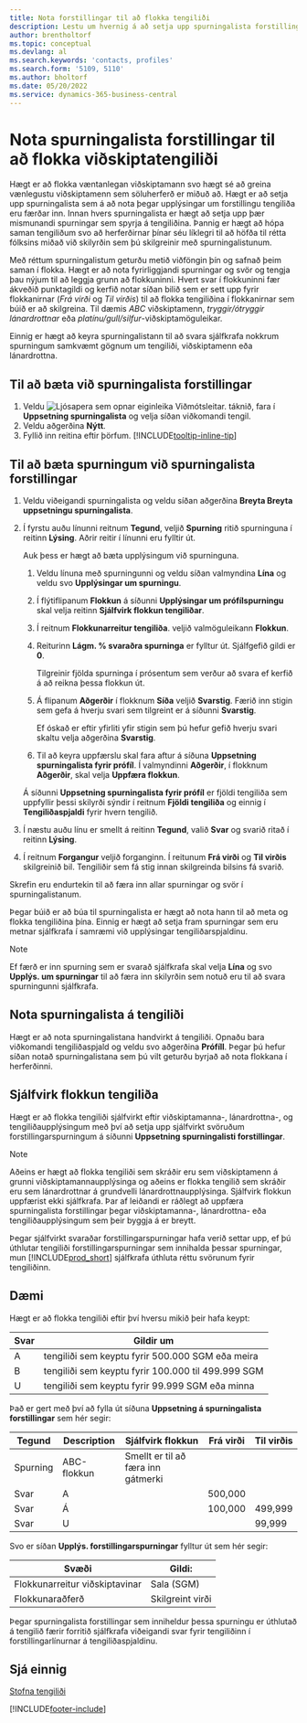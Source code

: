 ```yaml
---
title: Nota forstillingar til að flokka tengiliði
description: Lestu um hvernig á að setja upp spurningalista forstillingar til að auðvelda flokkun á notandasíðum viðskiptatengiliða.
author: brentholtorf
ms.topic: conceptual
ms.devlang: al
ms.search.keywords: 'contacts, profiles'
ms.search.form: '5109, 5110'
ms.author: bholtorf
ms.date: 05/20/2022
ms.service: dynamics-365-business-central
---
```


# Nota spurningalista forstillingar til að flokka viðskiptatengiliði

Hægt er að flokka væntanlegan viðskiptamann svo hægt sé að greina vænlegustu viðskiptamenn sem söluherferð er miðuð að. Hægt er að setja upp spurningalista sem á að nota þegar upplýsingar um forstillingu tengiliða eru færðar inn. Innan hvers spurningalista er hægt að setja upp þær mismunandi spurningar sem spyrja á tengiliðina. Þannig er hægt að hópa saman tengiliðum svo að herferðirnar þínar séu líklegri til að höfða til rétta fólksins miðað við skilyrðin sem þú skilgreinir með spurningalistunum.  

Með réttum spurningalistum geturðu metið viðföngin þín og safnað þeim saman í flokka. Hægt er að nota fyrirliggjandi spurningar og svör og tengja þau nýjum til að leggja grunn að flokkuninni. Hvert svar í flokkuninni fær ákveðið punktagildi og kerfið notar síðan bilið sem er sett upp fyrir flokkanirnar (*Frá virði* og *Til virðis*) til að flokka tengiliðina í flokkanirnar sem búið er að skilgreina. Til dæmis *ABC* viðskiptamenn, *tryggir/ótryggir lánardrottnar* eða *platínu/gull/silfur*-viðskiptamöguleikar.  

Einnig er hægt að keyra spurningalistann til að svara sjálfkrafa nokkrum spurningum samkvæmt gögnum um tengiliði, viðskiptamenn eða lánardrottna.  

## Til að bæta við spurningalista forstillingar

1. Veldu ![Ljósapera sem opnar eiginleika Viðmótsleitar.](media/ui-search/search_small.png "Segðu mér hvað þú vilt gera") táknið, fara í **Uppsetning spurningalista** og velja síðan viðkomandi tengil.  
2. Veldu aðgerðina **Nýtt**.  
3. Fyllið inn reitina eftir þörfum. [!INCLUDE[tooltip-inline-tip](includes/tooltip-inline-tip_md.md)]  

## Til að bæta spurningum við spurningalista forstillingar

1. Veldu viðeigandi spurningalista og veldu síðan aðgerðina **Breyta Breyta uppsetningu spurningalista**.  
2. Í fyrstu auðu línunni reitnum **Tegund**, veljið **Spurning** ritið spurninguna í reitinn **Lýsing**. Aðrir reitir í línunni eru fylltir út.  

    Auk þess er hægt að bæta upplýsingum við spurninguna.

    1. Veldu línuna með spurningunni og veldu síðan valmyndina **Lína** og veldu svo **Upplýsingar um spurningu**.  

    2. Í flýtiflipanum **Flokkun** á síðunni **Upplýsingar um prófílspurningu** skal velja reitinn **Sjálfvirk flokkun tengiliðar**.  

    3. Í reitnum **Flokkunarreitur tengiliða**. veljið valmöguleikann **Flokkun**.  

    4. Reiturinn **Lágm. % svaraðra spurninga** er fylltur út. Sjálfgefið gildi er **0**.  

        Tilgreinir fjölda spurninga í prósentum sem verður að svara ef kerfið á að reikna þessa flokkun út.

    5. Á flipanum **Aðgerðir** í flokknum **Síða** veljið **Svarstig**. Færið inn stigin sem gefa á hverju svari sem tilgreint er á síðunni **Svarstig**.

        Ef óskað er eftir yfirliti yfir stigin sem þú hefur gefið hverju svari skaltu velja aðgerðina **Svarstig**.

    6. Til að keyra uppfærslu skal fara aftur á síðuna **Uppsetning spurningalista fyrir prófíl**. Í valmyndinni **Aðgerðir**, í flokknum **Aðgerðir**, skal velja **Uppfæra flokkun**.

    Á síðunni **Uppsetning spurningalista fyrir prófíl** er fjöldi tengiliða sem uppfyllir þessi skilyrði sýndir í reitnum **Fjöldi tengiliða** og einnig í **Tengiliðaspjaldi** fyrir hvern tengilið.

3. Í næstu auðu línu er smellt á reitinn **Tegund**, valið **Svar** og svarið ritað í reitinn **Lýsing**.  
4. Í reitnum **Forgangur** veljið forganginn. Í reitunum **Frá virði** og **Til virðis** skilgreinið bil. Tengiliðir sem fá stig innan skilgreinda bilsins fá svarið.  

Skrefin eru endurtekin til að færa inn allar spurningar og svör í spurningalistanum.

Þegar búið er að búa til spurningalista er hægt að nota hann til að meta og flokka tengiliðina þína. Einnig er hægt að setja fram spurningar sem eru metnar sjálfkrafa í samræmi við upplýsingar tengiliðarspjaldinu.  

> [!NOTE]
> Ef færð er inn spurning sem er svarað sjálfkrafa skal velja **Lína** og svo **Upplýs. um spurningar** til að færa inn skilyrðin sem notuð eru til að svara spurningunni sjálfkrafa.

## Nota spurningalista á tengiliði

Hægt er að nota spurningalistana handvirkt á tengiliði. Opnaðu bara viðkomandi tengiliðaspjald og veldu svo aðgerðina **Prófíll**. Þegar þú hefur síðan notað spurningalistana sem þú vilt geturðu byrjað að nota flokkana í herferðinni.  

## Sjálfvirk flokkun tengiliða

Hægt er að flokka tengiliði sjálfvirkt eftir viðskiptamanna-, lánardrottna-, og tengiliðaupplýsingum með því að setja upp sjálfvirkt svöruðum forstillingarspurningum á síðunni **Uppsetning spurningalisti forstillingar**.  

> [!NOTE]
> Aðeins er hægt að flokka tengiliði sem skráðir eru sem viðskiptamenn á grunni viðskiptamannaupplýsinga og aðeins er flokka tengilið sem skráðir eru sem lánardrottnar á grundvelli lánardrottnaupplýsinga. Sjálfvirk flokkun uppfærist ekki sjálfkrafa. Þar af leiðandi er ráðlegt að uppfæra spurningalista forstillingar þegar viðskiptamanna-, lánardrottna- eða tengiliðaupplýsingum sem þeir byggja á er breytt.  

Þegar sjálfvirkt svaraðar forstillingarspurningar hafa verið settar upp, ef þú úthlutar tengiliði forstillingarspurningar sem innihalda þessar spurningar, mun [!INCLUDE[prod_short](includes/prod_short.md)] sjálfkrafa úthluta réttu svörunum fyrir tengiliðinn.  

## Dæmi

Hægt er að flokka tengiliði eftir því hversu mikið þeir hafa keypt:

|Svar|Gildir um|
|--- |--- |
|A|tengiliði sem keyptu fyrir 500.000 SGM eða meira|
|B|tengiliði sem keyptu fyrir 100.000 til 499.999 SGM|
|U|tengiliði sem keyptu fyrir 99.999 SGM eða minna|

Það er gert með því að fylla út síðuna **Uppsetning á spurningalista forstillingar** sem hér segir:

| Tegund     | Description        | Sjálfvirk flokkun     | Frá virði | Til virðis |
|----------|--------------------|------------------------------|------------|----------|
| Spurning | ABC-flokkun | Smellt er til að færa inn gátmerki |            |          |
| Svar   | A                  |                              | 500,000    |          |
| Svar   | Á                  |                              | 100,000    | 499,999  |
| Svar   | U                  |                              |            | 99,999   |

Svo er síðan **Upplýs. forstillingarspurningar** fylltur út sem hér segir:

| Svæði                         | Gildi:         |
|-------------------------------|---------------|
| Flokkunarreitur viðskiptavinar | Sala (SGM)   |
| Flokkunaraðferð         | Skilgreint virði |

Þegar spurningalista forstillingar sem inniheldur þessa spurningu er úthlutað á tengilið færir forritið sjálfkrafa viðeigandi svar fyrir tengiliðinn í forstillingarlínurnar á tengiliðaspjaldinu.

## Sjá einnig

[Stofna tengiliði](marketing-create-contact-companies.md)  


[!INCLUDE[footer-include](includes/footer-banner.md)]